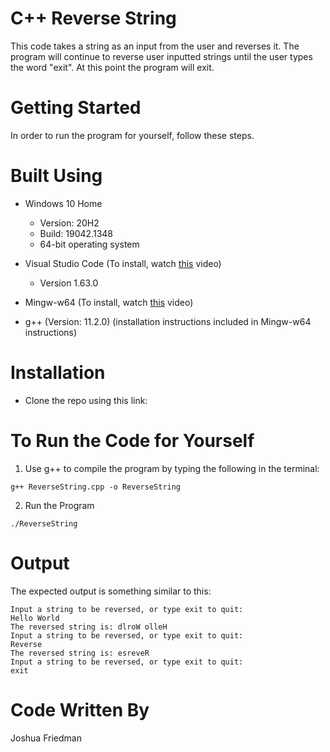 # C++ Reverse String
This code takes a string as an input from the user and reverses it. The program will continue to reverse user inputted strings until the user types the word "exit". At this point 
the program will exit. 

# Getting Started
In order to run the program for yourself, follow these steps.

# Built Using
  - Windows 10 Home 
    - Version: 20H2
    - Build: 19042.1348
    - 64-bit operating system
  
  - Visual Studio Code (To install, watch [this](https://www.youtube.com/watch?v=r1zCtg_wqCA) video) 
    - Version 1.63.0   
   
   - Mingw-w64 (To install, watch [this](https://www.youtube.com/watch?v=0HD0pqVtsmw) video) 
   
   - g++ (Version: 11.2.0) (installation instructions included in Mingw-w64 instructions)

# Installation
 -  Clone the repo using this link: 
 
# To Run the Code for Yourself
1. Use g++ to compile the program by typing the following in the terminal:
```
g++ ReverseString.cpp -o ReverseString
```
2. Run the Program
```
./ReverseString
```

# Output
The expected output is something similar to this:
```
Input a string to be reversed, or type exit to quit:
Hello World
The reversed string is: dlroW olleH
Input a string to be reversed, or type exit to quit:
Reverse
The reversed string is: esreveR
Input a string to be reversed, or type exit to quit:
exit
```

# Code Written By
Joshua Friedman
